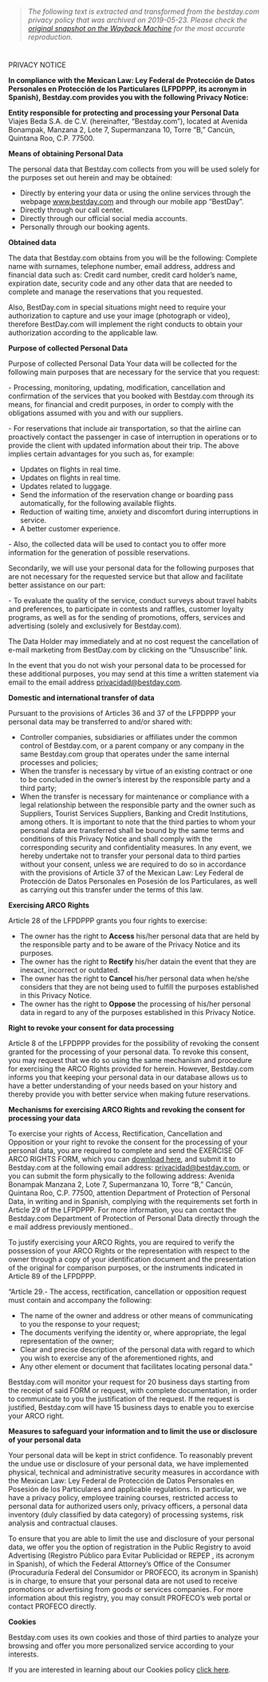 > *The following text is extracted and transformed from the bestday.com privacy policy that was archived on 2019-05-23. Please check the [original snapshot on the Wayback Machine](https://web.archive.org/web/20190523161205id_/https%3A//www.bestday.com/Privacy) for the most accurate reproduction.*

# 

PRIVACY NOTICE

**In compliance with the Mexican Law: Ley Federal de Protección de Datos Personales en Protección de los Particulares (LFPDPPP, its acronym in Spanish), Bestday.com provides you with the following Privacy Notice:**

**Entity responsible for protecting and processing your Personal Data** Viajes Beda S.A. de C.V. (hereinafter, “Bestday.com”), located at Avenida Bonampak, Manzana 2, Lote 7, Supermanzana 10, Torre “B,” Cancún, Quintana Roo, C.P. 77500.

**Means of obtaining Personal Data**

The personal data that Bestday.com collects from you will be used solely for the purposes set out herein and may be obtained:

  * Directly by entering your data or using the online services through the webpage www.bestday.com and through our mobile app “BestDay”.
  * Directly through our call center.
  * Directly through our official social media accounts.
  * Personally through our booking agents.



**Obtained data**

The data that Bestday.com obtains from you will be the following: Complete name with surnames, telephone number, email address, address and financial data such as: Credit card number, credit card holder’s name, expiration date, security code and any other data that are needed to complete and manage the reservations that you requested.

Also, BestDay.com in special situations might need to require your authorization to capture and use your image (photograph or video), therefore BestDay.com will implement the right conducts to obtain your authorization according to the applicable law.

**Purpose of collected Personal Data**

Purpose of collected Personal Data Your data will be collected for the following main purposes that are necessary for the service that you request: 

\- Processing, monitoring, updating, modification, cancellation and confirmation of the services that you booked with Bestday.com through its means, for financial and credit purposes, in order to comply with the obligations assumed with you and with our suppliers.

\- For reservations that include air transportation, so that the airline can proactively contact the passenger in case of interruption in operations or to provide the client with updated information about their trip. The above implies certain advantages for you such as, for example:

  * Updates on flights in real time.
  * Updates on flights in real time.
  * Updates related to luggage.
  * Send the information of the reservation change or boarding pass automatically, for the following available flights.
  * Reduction of waiting time, anxiety and discomfort during interruptions in service.
  * A better customer experience.



\- Also, the collected data will be used to contact you to offer more information for the generation of possible reservations.

Secondarily, we will use your personal data for the following purposes that are not necessary for the requested service but that allow and facilitate better assistance on our part:

\- To evaluate the quality of the service, conduct surveys about travel habits and preferences, to participate in contests and raffles, customer loyalty programs, as well as for the sending of promotions, offers, services and advertising (solely and exclusively for Bestday.com).

The Data Holder may immediately and at no cost request the cancellation of e-mail marketing from BestDay.com by clicking on the “Unsuscribe” link.

In the event that you do not wish your personal data to be processed for these additional purposes, you may send at this time a written statement via email to the email address privacidad@bestday.com.

**Domestic and international transfer of data**

Pursuant to the provisions of Articles 36 and 37 of the LFPDPPP your personal data may be transferred to and/or shared with:

  * Controller companies, subsidiaries or affiliates under the common control of Bestday.com, or a parent company or any company in the same Bestday.com group that operates under the same internal processes and policies;
  * When the transfer is necessary by virtue of an existing contract or one to be concluded in the owner’s interest by the responsible party and a third party;
  * When the transfer is necessary for maintenance or compliance with a legal relationship between the responsible party and the owner such as Suppliers, Tourist Services Suppliers, Banking and Credit Institutions, among others. It is important to note that the third parties to whom your personal data are transferred shall be bound by the same terms and conditions of this Privacy Notice and shall comply with the corresponding security and confidentiality measures. In any event, we hereby undertake not to transfer your personal data to third parties without your consent, unless we are required to do so in accordance with the provisions of Article 37 of the Mexican Law: Ley Federal de Protección de Datos Personales en Posesión de los Particulares, as well as carrying out this transfer under the terms of this law.



**Exercising ARCO Rights**

Article 28 of the LFPDPPP grants you four rights to exercise:

  * The owner has the right to **Access** his/her personal data that are held by the responsible party and to be aware of the Privacy Notice and its purposes.
  * The owner has the right to **Rectify** his/her datain the event that they are inexact, incorrect or outdated.
  * The owner has the right to **Cancel** his/her personal data when he/she considers that they are not being used to fulfill the purposes established in this Privacy Notice.
  * The owner has the right to **Oppose** the processing of his/her personal data in regard to any of the purposes established in this Privacy Notice.



**Right to revoke your consent for data processing**

Article 8 of the LFPDPPP provides for the possibility of revoking the consent granted for the processing of your personal data. To revoke this consent, you may request that we do so using the same mechanism and procedure for exercising the ARCO Rights provided for herein. However, Bestday.com informs you that keeping your personal data in our database allows us to have a better understanding of your needs based on your history and thereby provide you with better service when making future reservations.

**Mechanisms for exercising ARCO Rights and revoking the consent for processing your data**

To exercise your rights of Access, Rectification, Cancellation and Opposition or your right to revoke the consent for the processing of your personal data, you are required to complete and send the EXERCISE OF ARCO RIGHTS FORM, which you can [download here](https://www.bestday.com/FormatosPrivacidad/Formato_BDI.pdf), and submit it to Bestday.com at the following email address: [privacidad@bestday.com](mailto:privacidad@bestday.com), or you can submit the form physically to the following address: Avenida Bonampak Manzana 2, Lote 7, Supermanzana 10, Torre “B,” Cancún, Quintana Roo, C.P. 77500, attention Department of Protection of Personal Data, in writing and in Spanish, complying with the requirements set forth in Article 29 of the LFPDPPP. For more information, you can contact the Bestday.com Department of Protection of Personal Data directly through the e mail address previously mentioned..

To justify exercising your ARCO Rights, you are required to verify the possession of your ARCO Rights or the representation with respect to the owner through a copy of your identification document and the presentation of the original for comparison purposes, or the instruments indicated in Article 89 of the LFPDPPP.

“Article 29.- The access, rectification, cancellation or opposition request must contain and accompany the following:

  * The name of the owner and address or other means of communicating to you the response to your request;
  * The documents verifying the identity or, where appropriate, the legal representation of the owner;
  * Clear and precise description of the personal data with regard to which you wish to exercise any of the aforementioned rights, and
  * Any other element or document that facilitates locating personal data.”



Bestday.com will monitor your request for 20 business days starting from the receipt of said FORM or request, with complete documentation, in order to communicate to you the justification of the request. If the request is justified, Bestday.com will have 15 business days to enable you to exercise your ARCO right.

**Measures to safeguard your information and to limit the use or disclosure of your personal data**

Your personal data will be kept in strict confidence. To reasonably prevent the undue use or disclosure of your personal data, we have implemented physical, technical and administrative security measures in accordance with the Mexican Law: Ley Federal de Protección de Datos Personales en Posesión de los Particulares and applicable regulations. In particular, we have a privacy policy, employee training courses, restricted access to personal data for authorized users only, privacy officers, a personal data inventory (duly classified by data category) of processing systems, risk analysis and contractual clauses. 

To ensure that you are able to limit the use and disclosure of your personal data, we offer you the option of registration in the Public Registry to avoid Advertising (Registro Público para Evitar Publicidad or REPEP , its acronym in Spanish), of which the Federal Attorney’s Office of the Consumer (Procuraduría Federal del Consumidor or PROFECO, its acronym in Spanish) is in charge, to ensure that your personal data are not used to receive promotions or advertising from goods or services companies. For more information about this registry, you may consult PROFECO’s web portal or contact PROFECO directly. 

**Cookies**

Bestday.com uses its own cookies and those of third parties to analyze your browsing and offer you more personalized service according to your interests.

If you are interested in learning about our Cookies policy [click here](https://www.bestday.com/cookies/).
